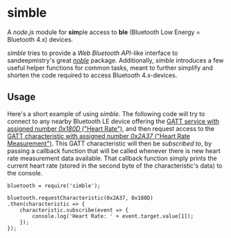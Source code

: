 simble
======

A *node.js* module for **sim**ple access to **ble** (Bluetooth Low Energy = Bluetooth 4.x) devices.

*simble* tries to provide a *Web Bluetooth API*-like interface to sandeepmistry's great [*noble*](https://www.npmjs.com/package/noble) package.
Additionally, *simble* introduces a few useful helper functions for common tasks, meant to further simplify and shorten the code required to access Bluetooth 4.x-devices.

Usage
-----

Here's a short example of using *simble*. The following code will try to connect to any nearby Bluetooth LE device offering the [GATT service with assigned number *0x180D* ("Heart Rate")](https://www.bluetooth.com/specifications/gatt/viewer?attributeXmlFile=org.bluetooth.service.heart_rate.xml), and then request access to the [GATT characteristic with assigned number *0x2A37* ("Heart Rate Measurement")](https://www.bluetooth.com/specifications/gatt/viewer?attributeXmlFile=org.bluetooth.characteristic.heart_rate_measurement.xml).
This GATT characteristic will then be *subscribed to*, by passing a callback function that will be called whenever there is new heart rate measurement data available.
That callback function simply prints the current heart rate (stored in the second byte of the characteristic's data) to the console.

```
bluetooth = require('simble');

bluetooth.requestCharacteristic(0x2A37, 0x180D)
.then(characteristic => {
	characteristic.subscribe(event => {
		console.log('Heart Rate: ' + event.target.value[1]);
	});
});
```
